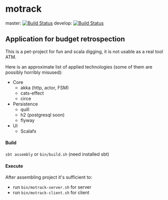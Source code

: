 # motrack 
master: [![Build Status](https://travis-ci.org/Theurgist/motrack.svg?branch=master)](https://travis-ci.org/Theurgist/motrack)
develop: [![Build Status](https://travis-ci.org/Theurgist/motrack.svg?branch=develop)](https://travis-ci.org/Theurgist/motrack)

## Application for budget retrospection
This is a pet-project for fun and scala digging, 
it is not usable as a real tool ATM.

Here is an approximate list of applied technologies 
(some of them are possibly horribly misused):
* Core
    * akka (http, actor, FSM)
    * cats-effect
    * circe
* Persistence
    * quill
    * h2 (postgresql soon)
    * flyway
* UI
    * Scalafx
    
#### Build
`sbt assembly` or `bin/build.sh` (need installed sbt)

#### Execute
After assembling project it's sufficient to:
* run `bin/motrack-server.sh` for server
* run `bin/motrack-client.sh` for client